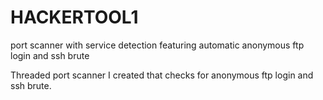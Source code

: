 # HACKERTOOL1
port scanner with service detection featuring automatic anonymous ftp login and ssh brute

Threaded port scanner I created that checks for anonymous ftp login and ssh brute.
